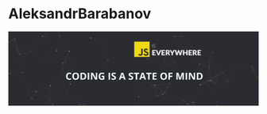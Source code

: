 # AleksandrBarabanov
<img src="https://github.com/Aleksandr-Barabanov-DE/AleksandrBarabanov/blob/main/hero-section.jpg" alt="Hero section slogan" width="880"/>

